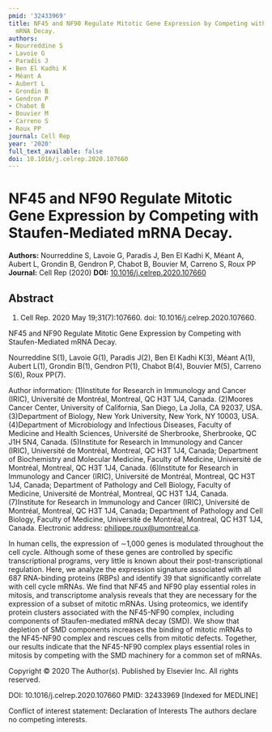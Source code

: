 ```yaml
---
pmid: '32433969'
title: NF45 and NF90 Regulate Mitotic Gene Expression by Competing with Staufen-Mediated
  mRNA Decay.
authors:
- Nourreddine S
- Lavoie G
- Paradis J
- Ben El Kadhi K
- Méant A
- Aubert L
- Grondin B
- Gendron P
- Chabot B
- Bouvier M
- Carreno S
- Roux PP
journal: Cell Rep
year: '2020'
full_text_available: false
doi: 10.1016/j.celrep.2020.107660
---
```


# NF45 and NF90 Regulate Mitotic Gene Expression by Competing with Staufen-Mediated mRNA Decay.
**Authors:** Nourreddine S, Lavoie G, Paradis J, Ben El Kadhi K, Méant A, Aubert L, Grondin B, Gendron P, Chabot B, Bouvier M, Carreno S, Roux PP
**Journal:** Cell Rep (2020)
**DOI:** [10.1016/j.celrep.2020.107660](https://doi.org/10.1016/j.celrep.2020.107660)

## Abstract

1. Cell Rep. 2020 May 19;31(7):107660. doi: 10.1016/j.celrep.2020.107660.

NF45 and NF90 Regulate Mitotic Gene Expression by Competing with 
Staufen-Mediated mRNA Decay.

Nourreddine S(1), Lavoie G(1), Paradis J(2), Ben El Kadhi K(3), Méant A(1), 
Aubert L(1), Grondin B(1), Gendron P(1), Chabot B(4), Bouvier M(5), Carreno 
S(6), Roux PP(7).

Author information:
(1)Institute for Research in Immunology and Cancer (IRIC), Université de 
Montréal, Montreal, QC H3T 1J4, Canada.
(2)Moores Cancer Center, University of California, San Diego, La Jolla, CA 
92037, USA.
(3)Department of Biology, New York University, New York, NY 10003, USA.
(4)Department of Microbiology and Infectious Diseases, Faculty of Medicine and 
Health Sciences, Université de Sherbrooke, Sherbrooke, QC J1H 5N4, Canada.
(5)Institute for Research in Immunology and Cancer (IRIC), Université de 
Montréal, Montreal, QC H3T 1J4, Canada; Department of Biochemistry and Molecular 
Medicine, Faculty of Medicine, Université de Montréal, Montreal, QC H3T 1J4, 
Canada.
(6)Institute for Research in Immunology and Cancer (IRIC), Université de 
Montréal, Montreal, QC H3T 1J4, Canada; Department of Pathology and Cell 
Biology, Faculty of Medicine, Université de Montréal, Montreal, QC H3T 1J4, 
Canada.
(7)Institute for Research in Immunology and Cancer (IRIC), Université de 
Montréal, Montreal, QC H3T 1J4, Canada; Department of Pathology and Cell 
Biology, Faculty of Medicine, Université de Montréal, Montreal, QC H3T 1J4, 
Canada. Electronic address: philippe.roux@umontreal.ca.

In human cells, the expression of ∼1,000 genes is modulated throughout the cell 
cycle. Although some of these genes are controlled by specific transcriptional 
programs, very little is known about their post-transcriptional regulation. 
Here, we analyze the expression signature associated with all 687 RNA-binding 
proteins (RBPs) and identify 39 that significantly correlate with cell cycle 
mRNAs. We find that NF45 and NF90 play essential roles in mitosis, and 
transcriptome analysis reveals that they are necessary for the expression of a 
subset of mitotic mRNAs. Using proteomics, we identify protein clusters 
associated with the NF45-NF90 complex, including components of Staufen-mediated 
mRNA decay (SMD). We show that depletion of SMD components increases the binding 
of mitotic mRNAs to the NF45-NF90 complex and rescues cells from mitotic 
defects. Together, our results indicate that the NF45-NF90 complex plays 
essential roles in mitosis by competing with the SMD machinery for a common set 
of mRNAs.

Copyright © 2020 The Author(s). Published by Elsevier Inc. All rights reserved.

DOI: 10.1016/j.celrep.2020.107660
PMID: 32433969 [Indexed for MEDLINE]

Conflict of interest statement: Declaration of Interests The authors declare no 
competing interests.
